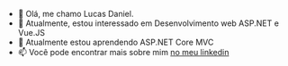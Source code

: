 - 👋 Olá, me chamo Lucas Daniel.
- 👀 Atualmente, estou interessado em Desenvolvimento web ASP.NET e Vue.JS
- 🌱 Atualmente estou aprendendo ASP.NET Core MVC
- 📫 Você pode encontrar mais sobre mim [no meu linkedin](https://www.linkedin.com/in/lucas-daniel-da-silva-69b146188/)
